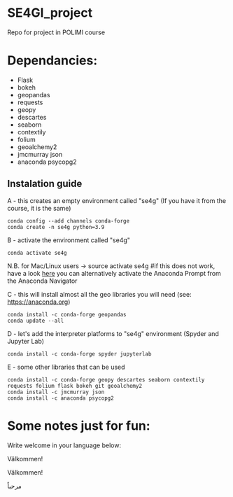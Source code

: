 # SE4GI_project
 Repo for project in POLIMI course 

# Dependancies: 
* Flask
* bokeh
* geopandas
* requests
* geopy
* descartes
* seaborn
* contextily
* folium
* geoalchemy2 
* jmcmurray json
* anaconda psycopg2

## Instalation guide

A - this creates an empty environment called "se4g" (If you have it from the course, it is the same)
    
    conda config --add channels conda-forge
    conda create -n se4g python=3.9

B - activate the environment called "se4g"
    
    conda activate se4g

N.B. for Mac/Linux users -> source activate se4g #if this does not work, have a look 
[here](https://stackoverflow.com/questions/60050929/how-to-open-conda-shell-in-mac)
you can alternatively activate the Anaconda Prompt from the Anaconda Navigator

C - this will install almost all the geo libraries you will need (see: https://anaconda.org)

    conda install -c conda-forge geopandas
    conda update --all

D - let's add the interpreter platforms to "se4g" environment (Spyder and Jupyter Lab)

    conda install -c conda-forge spyder jupyterlab

E - some other libraries that can be used

    conda install -c conda-forge geopy descartes seaborn contextily requests folium flask bokeh git geoalchemy2 
    conda install -c jmcmurray json
    conda install -c anaconda psycopg2

# Some notes just for fun: 

Write welcome in your language below: 

Välkommen!

Välkommen!

مرحباً
